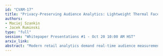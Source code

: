 ```yaml
---
id: "CVAM-17"
title: "Privacy-Preserving Audience Analytics: Lightweight Thermal Face Recognition for Real-Time Marketing Intelligence at the Edge"
authors:
- Maciej Szankin
- Jacek Ruminski
type: "full"
session: "Whitepaper Presentations #1 - Oct 20 10:00 AM HST"
arxiv_link:
abstract: "Modern retail analytics demand real-time audience measurement, yet privacy regulations and consumer concerns limit traditional RGB cameras for demographic analysis. We present LTAS (Lightweight Thermal Architecture Search), a privacy-preserving framework that optimizes pre-trained models for edge-deployed thermal face recognition with minimal adaptation - requiring only single-batch fine-tuning on 64 images. Unlike expensive super-network approaches, LTAS leverages thermal imagery's constrained visual diversity to achieve rapid optimization. Evaluating 500 architectural variants across three thermal face datasets reveals that network depth reduction is the primary efficiency driver, achieving up to 48% parameter reduction while maintaining 82% of baseline accuracy. Depth optimization alone delivers 35-45% parameter reduction without accuracy loss, while kernel size modifications provide limited benefits. This enables real-time privacy-compliant audience analytics on resource-constrained retail devices, making thermal-based marketing measurement both practical and scalable."
---
```


